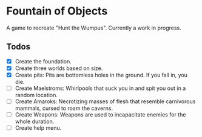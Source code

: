 # Fountain of Objects

A game to recreate "Hunt the Wumpus".
Currently a work in progress.

## Todos
- [x] Create the foundation.
- [x] Create three worlds based on size.
- [x] Create pits: Pits are bottomless holes in the ground. If you fall in, you die.
- [ ] Create Maelstroms: Whirlpools that suck you in and spit you out in a random location.
- [ ] Create Amaroks: Necrotizing masses of flesh that resemble carnivorous mammals, cursed to roam the caverns.
- [ ] Create Weapons: Weapons are used to incapacitate enemies for the whole duration.
- [ ] Create help menu.
